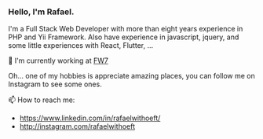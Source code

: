 ### Hello, I'm Rafael.

I'm a Full Stack Web Developer with more than eight years experience in PHP and Yii Framework.
Also have experience in javascript, jquery, and some little experiences with React, Flutter, ...

:briefcase: I'm currently working at [FW7](https://www.linkedin.com/company/fw7-solucoes "FW7")

Oh... one of my hobbies is appreciate amazing places, you can follow me on Instagram to see some ones.

📫 How to reach me:
- https://www.linkedin.com/in/rafaelwithoeft/
- http://instagram.com/rafaelwithoeft

<!--
**rafaelwithoeft/rafaelwithoeft** is a ✨ _special_ ✨ repository because its `README.md` (this file) appears on your GitHub profile.

Here are some ideas to get you started:

- 🔭 I’m currently working on ...
- 🌱 I’m currently learning ...
- 👯 I’m looking to collaborate on ...
- 🤔 I’m looking for help with ...
- 💬 Ask me about ...
- 
- 😄 Pronouns: ...
- ⚡ Fun fact: ...
-->
